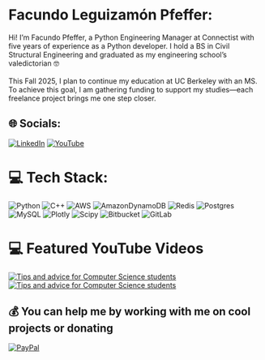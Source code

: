 # Facundo Leguizamón Pfeffer:
Hi! I’m Facundo Pfeffer, a Python Engineering Manager at Connectist with five years of experience as a Python developer. I hold a BS in Civil Structural Engineering and graduated as my engineering school’s valedictorian 🤓<br><br>This Fall 2025, I plan to continue my education at UC Berkeley with an MS. To achieve this goal, I am gathering funding to support my studies—each freelance project brings me one step closer.


## 🌐 Socials:
[![LinkedIn](https://img.shields.io/badge/LinkedIn-%230077B5.svg?logo=linkedin&logoColor=white)](https://www.linkedin.com/in/facundopfeffer/) [![YouTube](https://img.shields.io/badge/YouTube-%23FF0000.svg?logo=YouTube&logoColor=white)](https://www.youtube.com/@facundo-pfeffer) 

# 💻 Tech Stack:
![Python](https://img.shields.io/badge/python-3670A0?style=for-the-badge&logo=python&logoColor=ffdd54) ![C++](https://img.shields.io/badge/c++-%2300599C.svg?style=for-the-badge&logo=c%2B%2B&logoColor=white) ![AWS](https://img.shields.io/badge/AWS-%23FF9900.svg?style=for-the-badge&logo=amazon-aws&logoColor=white) ![AmazonDynamoDB](https://img.shields.io/badge/Amazon%20DynamoDB-4053D6?style=for-the-badge&logo=Amazon%20DynamoDB&logoColor=white) ![Redis](https://img.shields.io/badge/redis-%23DD0031.svg?style=for-the-badge&logo=redis&logoColor=white) ![Postgres](https://img.shields.io/badge/postgres-%23316192.svg?style=for-the-badge&logo=postgresql&logoColor=white) ![MySQL](https://img.shields.io/badge/mysql-4479A1.svg?style=for-the-badge&logo=mysql&logoColor=white) ![Plotly](https://img.shields.io/badge/Plotly-%233F4F75.svg?style=for-the-badge&logo=plotly&logoColor=white) ![Scipy](https://img.shields.io/badge/SciPy-%230C55A5.svg?style=for-the-badge&logo=scipy&logoColor=%white) ![Bitbucket](https://img.shields.io/badge/bitbucket-%230047B3.svg?style=for-the-badge&logo=bitbucket&logoColor=white) ![GitLab](https://img.shields.io/badge/gitlab-%23181717.svg?style=for-the-badge&logo=gitlab&logoColor=white)

# 💻 Featured YouTube Videos
<!-- YouTube video cards from https://github.com/DenverCoder1/github-readme-youtube-cards -->
<!-- If you want to display the latest videos, then simply follow the instructions in the above repo. -->
<!-- If you however want to select which videos display, then you can manually generate the video link by changing the below parameters in angle brackets. -->
<!-- https://ytcards.demolab.com/?id=<video ID>&title=<video+title>&lang=en&timestamp=<video publish date in Unix time format>&background_color=%230d1117&title_color=%23ffffff&stats_color=%23dedede&max_title_lines=1&width=250&border_radius=5&duration=<video duration in seconds> "<video title>") -->
<!-- BEGIN YOUTUBE-CARDS -->
[![Tips and advice for Computer Science students](https://ytcards.demolab.com/?id=Qa6tXUH8d6c&title=Opening+Keynote+at+CONEIC+2024+-+Facundo+L+Pfeffer&lang=en&timestamp=1734404400&background_color=%230d1117&title_color=%23ffffff&stats_color=%23dedede&max_title_lines=1&width=250&border_radius=5&duration=380 "Opening Keynote at CONEIC 2024 - Facundo L Pfeffer")](https://youtu.be/Qa6tXUH8d6c?si=IvBZqdVe7nJi9xF1)
[![Tips and advice for Computer Science students](https://ytcards.demolab.com/?id=QqawT_ZerwE&title=PRESENTACIÓN+ARGENTINA+EN+COLEIC+PANAMÁ:+GANADORA+DEL+PRIMER+PUESTO+-+Facundo+L.+Pfeffer&lang=en&timestamp=1638183600&background_color=%230d1117&title_color=%23ffffff&stats_color=%23dedede&max_title_lines=1&width=250&border_radius=5&duration=380 "PRESENTACIÓN ARGENTINA EN COLEIC PANAMÁ: GANADORA DEL PRIMER PUESTO - Facundo L. Pfeffer")](https://youtu.be/QqawT_ZerwE?si=gV1tgwvtkunF_Gk4)
<!-- END YOUTUBE-CARDS -->

  ## 💰 You can help me by working with me on cool projects or donating
  [![PayPal](https://img.shields.io/badge/PayPal-00457C?style=for-the-badge&logo=paypal&logoColor=white)](https://paypal.me/facundopfeffer) 

  
<!-- Proudly created with GPRM ( https://gprm.itsvg.in ) -->

